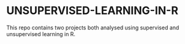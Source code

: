 # UNSUPERVISED-LEARNING-IN-R
This repo contains two projects both analysed using supervised and unsupervised learning in R.
